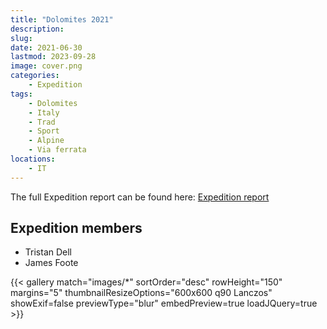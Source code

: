 ```yaml
---
title: "Dolomites 2021"
description: 
slug: 
date: 2021-06-30
lastmod: 2023-09-28
image: cover.png
categories:
    - Expedition
tags:
    - Dolomites
    - Italy
    - Trad
    - Sport
    - Alpine
    - Via ferrata
locations:
    - IT
---
```


The full Expedition report can be found here:
[Expedition report](/documents/dolomites_2021.pdf)

## Expedition members
- Tristan Dell
- James Foote

{{< gallery match="images/*" sortOrder="desc" rowHeight="150" margins="5" thumbnailResizeOptions="600x600 q90 Lanczos" showExif=false previewType="blur" embedPreview=true loadJQuery=true >}}
